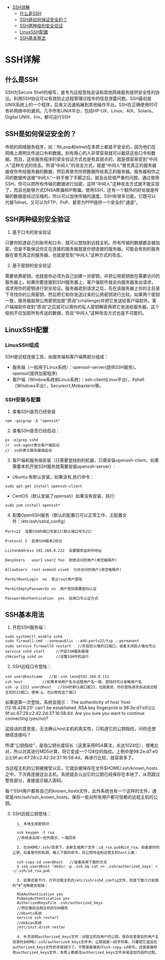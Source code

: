 * [SSH详解](#SSH详解)
    * [什么是SSH](#什么是SSH)
    * [SSH是如何保证安全的？](#SSH是如何保证安全的？)
    * [SSH两种级别安全验证](#SSH两种级别安全验证)
    * [LinuxSSH配置](#LinuxSSH配置)
    * [SSH基本用法](#SSH基本用法)
# SSH详解

## 什么是SSH
SSH为Secure Shell的缩写，是专为远程登陆会话和其他网络服务提供安全性的协议。利用SSH协议可以有效防止远程管理过程中的信息泄露问题。SSH最初是UNIX系统上的一个程序，后来又迅速拓展到其他操作平台。SSH在正确使用时可弥补网络中的漏洞。几乎所有UNIX平台，包括HP-UX、Linux、AIX、Solaris、Digital UNIX、Irix，都可运行SSH

## SSH是如何保证安全的？
传统的网络服务程序，如：ftb,pop和telnet在本质上都是不安全的，因为他们在网络上用明文传送口令和数据，别有用心的人非常容易就可以截获这些口令和数据。而且，这些服务程序的安全验证方式也是有其弱点的，就是很容易受到“中间人”这种方式的攻击。所谓“中间人”的攻击方式，就是“中间人”冒充真正的服务器接收你传给服务器的数据，然后再冒充你把数据传给真正的服务器。服务器和你之间的数据传送被“中间人”一转手做了手脚之后，就会出现很严重的问题。通过使用SSH，你可以把所有传输的数据进行加密，这样“中间人”这种攻击方式就不能实现了，而且也能够方式DNSA欺骗和IP欺骗。使用SSH，还有一个额外的好处就是传输的数据是经过压缩的，所以可以加快传输的速度。SSH有很多功能，它既可以代替Telnet，又可以为FTP、PoP、甚至为PPP提供一个安全的"通道"。

## SSH两种级别安全验证
  1. 基于口令的安全验证

  只要你知道自己的账号和口令，就可以登陆到远程主机。所有传输的数据都会被加密，但是不能保证你正在连接的服务器就是你想连接的服务器。可能会有别的服务器在冒充真正的服务器，也就是受到“中间人”这种方式的攻击。
  
  2. 基于密钥的安全验证

  需要依靠密钥，也就是你必须为自己创建一对密钥，并把公用密钥放在需要访问的服务器上。如果你要连接到SSH服务器上，客户端软件就会向服务器发出请求，请求用你的密钥进行安全验证。服务器收到请求之后，先在该服务器上你的主目录下寻找你的公用密钥，然后把它和你发送过来的公用密钥进行比较。如果两个密钥一致，服务器就用公用密钥加密“质询”(challenge)并把它发送给客户端软件。客户端端软件收到“质询”之后就可以用你的私人密钥解密再把它发送给服务器。这个级别不仅加密所有传送的数据，而且“中间人”这种攻击方式也是不可能的。

## LinuxSSH配置
### LinuxSSH组成
SSH是远程连接工具，由服务端和客户端两部分组成：
  * 服务端（一般用于Linux系统）：openssh-server(提供SSH服务)，openssl(提供加密程序)
  * 客户端（Window系统和Linux系统）：ssh-client(Linux平台)，Xshell（Windows平台），Securecrt,Mobaxterm等。

### SSH安装与配置
1. 查看SSH是否已经安装
```
rpm -qa|grep -E "openssh"
```
2. 查看SSH是否已经启动：
```
ps -e|grep sshd
//  ssh-agent表示客户端启动
//  ssdh表示服务器端启动
```
3. 客户端和服务端安装（只需要登陆别的机器，只需安装openssh-client，如果需要本机开放SSH服务就需要安装openssh-server）:
  * Ubuntu:有默认安装，如果没有,执行命令：
  ```
  sudo apt-get install openssh-client
  ```
  * CentOS（默认安装了openssh）如果没有安装，执行:
  ```
  sudo yum install openssh*
  ```
4. 配置OpenSSH服务（默认的配置已可以正常工作，主配置文件：/etc/ssh/sshd_config）
  ```
  Port=22  设置SSH的端口号是22(默认端口号为22)

  Protocol 2  启用SSH版本2协议

  ListenAddress 192.168.0.222  设置服务监听的地址

  DenyUsers   user1 user2 foo  拒绝访问的用户(用空格隔开)

  AllowUsers  root osmond vivek  允许访问的用户(用空格隔开)

  PermitRootLogin  no  禁止root用户登陆

  PermitEmptyPasswords no  用户登陆需要密码认证

  PasswordAuthentication  yes  启用口令认证方式

  ```

## SSH基本用法
1. 开启SSH服务端：
```
sudo systemctl enable sshd
sudo firewall-cmd --zone=public --add-port=22/tcp --permanent
sudo service firewalld restart   //开启防火墙的22端口，或者关闭防火墙也可以
service sshd start     //开启SSH服务器端
chkconfig sshd on      //设置SSH开机运行
```
2. SSH远程口令登陆：
```
ssh user@hostname   //如：ssh leon@192.168.0.111
ssh host         //如果本地用户名与远程用户名一致，登陆时可以省略用户名
ssh -p 2222 user@host   //SSH的默认端口是22，也就是说，你的登陆请求会送进远程主机的22端口。使用-p，可以修改这个端口
```
  如果是第一次登陆，系统会提示：
  The authenticity of host 'host (12.18.429.21)' can't be established.
  RSA key fingerprint is 98:2e:d7:e0:de:9f:ac:67:28:c2:42:2d:37:16:58:4d.
  Are you sure you want to continue connecting (yes/no)?

  这段话的意思是，无法确认host主机的真实性，只知道它的公钥指纹，问你还想继续连接吗？

  所谓"公钥指纹"，是指公钥长度较长（这里采用RSA算法，长达1024位），很难比对，所以对其进行MD5计算，将它变成一个128位的指纹。上例中是98:2e:d7:e0:de:9f:ac:67:28:c2:42:2d:37:16:58:4d，再进行比较，就容易多了。

  当远程主机的公钥被接受以后，它就会被保存在文件$HOME/.ssh/known_hosts之中。下次再连接这台主机，系统就会认出它的公钥已经保存在本地了，从而跳过警告部分，直接提示输入密码。

  每个SSH用户都有自己的known_hosts文件，此外系统也有一个这样的文件，通常是/etc/ssh/ssh_known_hosts，保存一些对所有用户都可信赖的远程主机的公钥。

3. SSH远程公钥登陆：
  
         1. 本地生成密钥对：
         ```
         ssh keygen -t rsa
         //系统会出现一些列提示，一路回车
         ```
         2. 在$HOME/.ssh/目录下，会新生成两个文件：id_rsa.pub和id_rsa。前者是你的公钥，后者是你的私钥。输入下面的命令，将公钥传送到远程主机host上面：
         ```
         ssh-copy-id user@host   //或者采用下面的方式
         $ ssh user@host 'mkdir -p .ssh && cat >> .ssh/authorized_keys' < ~/.ssh/id_rsa.pub
         ```
         3. 如果还是不行，打开远程主机的/etc/ssh/sshd_config文件，检查下面几行前面的“#”注释是否取掉：
         ```
         RSAAuthentication yes
         PubkeyAuthentication yes
         AuthorizedKeysFile .ssh/authorized_keys
         //然后重启远程主机的SSH服务
         //Ubuntu系统
         service ssh restart
         //debian系统
         /etc/init.d/ssh restar
         ```
         4. 补充说明authorized_keys文件：远程主机将用户的公钥，保存在登录后的用户主目录的$HOME/.ssh/authorized_keys文件中。公钥就是一段字符串，只要把它追加在authorized_keys文件的末尾就行了。不管是直接执行ssh-copy-id命令，还是直接修改authorized_keys文件，本质上都是往authorized_keys文件末尾追加内容的过程。
   
